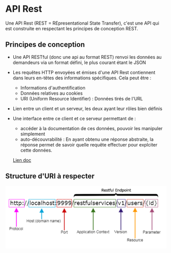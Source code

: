# API Rest

Une API Rest (REST = REpresentational State Transfer), c'est une  API qui est construite en respectant les principes de conception REST.

## Principes de conception

- Une API RESTful (donc une api au format REST) renvoi les données au demandeurs via un format défini, le plus courant étant le JSON
- Les requêtes HTTP envoyées et émises d'une API Rest contiennent dans leurs en-têtes des informations spécifiques. Cela peut être :
    - Informations d'authentification
    - Données relatives au cookies
    - URI (Uniform Resource Identifier) : Données tirés de l'URL
- Lien entre un client et un serveur, les deux ayant leur rôles bien définis
- Une interface entre ce client et ce serveur permettant de :
    - accéder à la documentation de ces données, pouvoir les manipuler simplement
    - auto-découvrabilité : En ayant obtenu une réponse abstraite, la réponse permet de savoir quelle requête effectuer pour explciter cette données.

  [Lien doc](https://www.nicolashachet.com/blog/developpement-php/larchitecture-rest-expliquee-en-5-regles/)

## Structure d'URI à respecter

![URI](URI.png "URI")